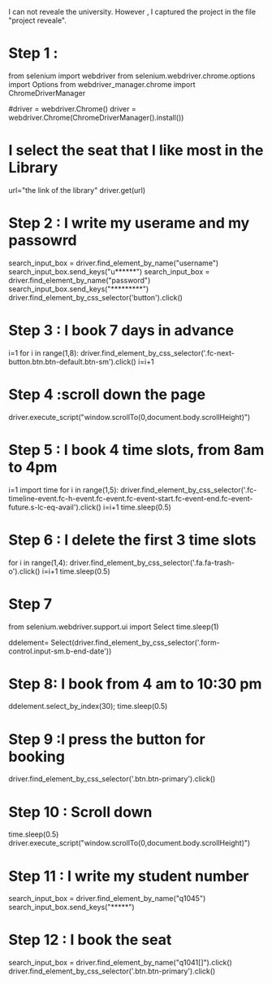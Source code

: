 I can not reveale the university. However , I captured the project in the file "project reveale".


# Step 1 :


from selenium import webdriver
from selenium.webdriver.chrome.options import Options
from webdriver_manager.chrome import ChromeDriverManager

#driver = webdriver.Chrome()
driver = webdriver.Chrome(ChromeDriverManager().install())



# I select the seat that I like most in the Library 

url="the link of the library"
driver.get(url)


# Step 2 : I write my userame and my passowrd 


search_input_box = driver.find_element_by_name("username")
search_input_box.send_keys("u******")
search_input_box = driver.find_element_by_name("password")
search_input_box.send_keys("*********")
driver.find_element_by_css_selector('button').click()


# Step 3 : I book 7 days in advance


i=1
for i in range(1,8):
    driver.find_element_by_css_selector('.fc-next-button.btn.btn-default.btn-sm').click()
    i=i+1


# Step 4 :scroll down the page


driver.execute_script("window.scrollTo(0,document.body.scrollHeight)")


# Step 5 : I book 4 time slots, from 8am to 4pm


i=1
import time
for i in range(1,5):
    driver.find_element_by_css_selector('.fc-timeline-event.fc-h-event.fc-event.fc-event-start.fc-event-end.fc-event-future.s-lc-eq-avail').click()
    i=i+1
    time.sleep(0.5)


# Step 6 : I delete the first 3 time slots


for i in range(1,4):
    driver.find_element_by_css_selector('.fa.fa-trash-o').click()
    i=i+1
    time.sleep(0.5)


# Step 7


from selenium.webdriver.support.ui import Select
time.sleep(1)



ddelement= Select(driver.find_element_by_css_selector('.form-control.input-sm.b-end-date'))


# Step 8: I book from 4 am to 10:30 pm


ddelement.select_by_index(30);
time.sleep(0.5)


# Step 9 :I press the button for booking

driver.find_element_by_css_selector('.btn.btn-primary').click()


# Step 10 : Scroll down


time.sleep(0.5)
driver.execute_script("window.scrollTo(0,document.body.scrollHeight)")


# Step 11 : I write my student number


search_input_box = driver.find_element_by_name("q1045")
search_input_box.send_keys("*****")


# Step 12 : I book the seat


search_input_box = driver.find_element_by_name("q1041[]").click()
driver.find_element_by_css_selector('.btn.btn-primary').click()
